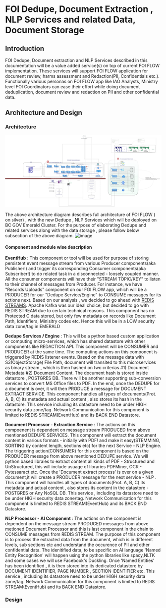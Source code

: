 # FOI Dedupe, Document Extraction ,  NLP Services and related Data, Document Storage

## Introduction
FOI Dedupe, Document extraction and NLP Services described in this documentation will be a value added service(s) on top of current FOI FLOW implementation. These services will support FOI FLOW application for document review, harms assessment and Redaction(PII, Confidentials etc.).  Functionally various personas on FOI FLOW app like IAO Analysts, Ministry level FOI Coordinators can ease their effort while doing document deduplication, document review and redaction on  PII and other confidential data. 

## Architecture and Design
### Architecture
![Here is the Full FOI Flow architecture](./archanddesign/images/Option1_TechArch_Emerald.jpg)

The above architecture diagram describes full architecture of FOI FLOW ( on silver) , with the new Dedupe , NLP Services which will be deployed on BC GOV Emerald Cluster. For the purpose of elaborating Dedupe and related services along with the data storage , please follow below subsection of the above diagram.
![image](https://user-images.githubusercontent.com/78570775/204931018-582b9630-b2be-44ed-9ef2-56d6625668c1.png)

#### Component and module wise description
**EventHub** : This component or tool will be used for purpose of storing persistent event message stream from various Producer components(aka Publisher!) and trigger its corresponding Consumer components(aka Subscriber!) to do related task in a disconnected - loosely coupled manner. All the consumer components will have their "STREAM TOPIC/KEY" to listen to their channel of messages from Producer. For instance, we have "Records Uploads" component on our FOI FLOW app, which will be a PRODUCER for our "Dedupe Service/Engine" to CONSUME messages for its actions next. Based on our analysis , we decided to go ahead with [REDIS STREAMS](https://redis.io/docs/data-types/streams-tutorial/). Apache Kafka was our ideal choice, but decided to go with REDIS STREAM due to certain technical reasons. This component has no Protected C data stored, but only few metadata on records like Document Path, Identifiers, Minisitry codes etc. Hence this will be in a LOW security data zone/tag in EMERALD 

**Dedupe Services / Engine** : This will be a python based custom application or computing micro-services, which has shared datastore with other components like REDACTION API. This component will be CONSUMER and PRODUCER at the same time. The computing actions on this component is triggered by REDIS listener events. Based on the message data with S3(ObjectStorage) File Path, document will transited to this microservices as binary stream , which is then hashed on two criterias #1) Document Metadata #2) Document Content. The document hash is stored inside datastore , POSTGRES DB. There will be another supporting sub-conversion services to convert MS Office files to PDF. In the end, once the DEDUPE for a document is over, it will then PRODUCE a message for DOCUMENT EXTRACT SERVICE.  This component handles all types of documents(Prot. A, B, C) its metadata and actual content , also stores its hash in the datastore. This service including its datastore need to be under HIGH security data zone/tag. Network Communication for this component is limited to REDIS STREAM(EventHub) and its BACK END Datastore.

**Document Processor - Extraction Service** : The actions on this compoenent is dependent on message stream PRODUCED from above mentioned DEDUPE SERVICES. This  component will extract the document content in various formats - initially with PDF! and make it easy(STEMMING, SORTING by content length, sections etc) for the next Service - NLP Engine. The triggering action(CONSUMER) for this component is based on the PRODUCER message from above mentioned DEDUPE service. We will python based libraies to extract content all kinds of  PDF - Structured and UnStructured, this will include usuage of libraries PDFMiner, OCR - Pytessaract etc. Once the 'Document extract process' is over on a given document,it will create a PRODUCER message for the next service - NLP . This component will handles all types of documents(Prot. A, B, C) its metadata and actual content , also stores its content in the datastore - POSTGRES or Any NoSQL DB. This service , including its datastore need to be under HIGH security data zone/tag. Network Communication for this component is limited to REDIS STREAM(EventHub) and its BACK END Datastore.

**NLP Processor - AI Component** : The actions on the component is dependent on the message stream PRODUCED messages from above metioned Document Processor and this is last component in the chain to CONSUME messages from REDIS STREAM. The purpose of this component is to process the extracted data from the document, which is in different levels, sub sections etc and understand the occurence of PII and other confidential data. The idenitified data, to be specific on AI language 'Named Entity Recognition' will happen using the python libraries like spacy,NLTK and some cases we will use Facebook's Duckling. Once 'Named Entities' has been identified , it is then stored into its dedicated datastore by DOCUMENT IDENTIFIER, PAGE NUMBER , SECTION IDENTIFIER etc. This service , including its datastore need to be under HIGH security data zone/tag. Network Communication for this component is limited to REDIS STREAM(EventHub) and its BACK END Datastore.

### Design
